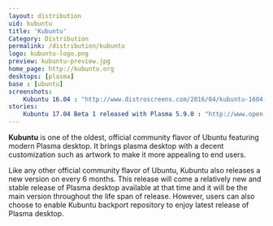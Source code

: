 ```yaml
---
layout: distribution
uid: kubuntu
title: 'Kubuntu'
Category: Distribution
permalink: /distribution/kubuntu
logo: kubuntu-logo.png
preview: kubuntu-preview.jpg
home_page: http://kubuntu.org
desktops: [plasma]
base : [ubuntu]
screenshots:
    Kubuntu 16.04 : "http://www.distroscreens.com/2016/04/kubuntu-1604-xenial-xerus-screenshots.html"
stories:
    Kubuntu 17.04 Beta 1 released with Plasma 5.9.0 : "http://www.open-source-feed.com/2017/02/kubuntu-1704-beta-1-released-with.html"
---
```


**Kubuntu** is one of the oldest, official community flavor of Ubuntu featuring modern Plasma desktop. It brings plasma desktop with a decent customization such as artwork to make it more appealing to end users.

Like any other official community flavor of Ubuntu, Kubuntu also releases a new version on every 6 months. This release will come a relatively new and stable release of Plasma desktop available at that time and it will be the main version throughout the life span of release. However, users can also choose to enable Kubuntu backport repository to enjoy latest release of Plasma desktop.
